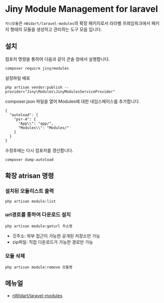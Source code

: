 # Jiny Module Management for laravel
`지니모듈`은 `nWidart/laravel-modules`의 확장 패키지로서 라라벨 프레임워크에서 패키지 형태의 
모듈을 생성하고 관리하는 도구 모음 입니다.

## 설치
컴포저 명령을 통하여 다음과 같이 콘솔 창에서 실행합니다.
```
composer require jiny/modules
```

설정파일 배포
```
php artisan vendor:publish --provider="Jiny\Modules\JinyModulesServiceProvider"
```

composer.json 파일을 열어 Modules에 대한 네임스페이스를 추가합니다.
```
{
  "autoload": {
    "psr-4": {
      "App\\": "app/",
      "Modules\\": "Modules/"
    }
  }
}
```

수정후에는 다시 컴포저를 갱신합니다.

```
composer dump-autoload
```

## 확장 atrisan 명령

### 설치된 모듈리스트 출력
```
php artisan module:list
```

### url경로를 통하여 다운로드 설치
```
php artisan module:geturl 주소명
```
* 깃주소: 외부 접근이 가능한 공개된 저장소만 가능
* zip파일: 직접 다운로드가 가능한 경로만 가능

### 모듈 삭제
```
php artisan module:remove 모듈명
```



## 메뉴얼
* [nWidart/laravel-modules](https://nwidart.com/laravel-modules/v6/introduction)
